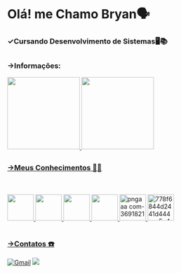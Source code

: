 # Olá! me Chamo Bryan🗣️

### ✓Cursando Desenvolvimento de Sistemas🖥️📚

## 

### ->Informações:

<div>
  <a href="https://github.com/br-inaciog/br-inaciog">
  <img height="165em" src="https://github-readme-stats.vercel.app/api?username=br-inaciog&show_icons=true&theme=dark&include_all_commits=true&count_private=false"/>
    <img height="165em" src="https://github-readme-stats.vercel.app/api/top-langs/?username=br-inaciog&layout=compact&langs_count=7&theme=dark"/>
</div>
    
##

### ->Meus Conhecimentos 📝💯
<br> <br>
  <img height="60" windth="60" src="https://cdn.jsdelivr.net/gh/devicons/devicon/icons/html5/html5-original.svg" />
  <img height="60" windth="60" src="https://cdn.jsdelivr.net/gh/devicons/devicon@latest/icons/css3/css3-original.svg" />
  <img height="60" windth="60" src="https://cdn3d.iconscout.com/3d/free/thumb/free-c-language-3d-icon-download-in-png-blend-fbx-gltf-file-formats--logo-mobile-developer-programming-pack-logos-icons-5453029.png?f=webp" /> 
  <img height="60" windth="60" src="https://cdn.jsdelivr.net/gh/devicons/devicon@latest/icons/csharp/csharp-original.svg" />
  <img height="60" windth="60" alt="pngaaa com-3691821" src="https://github.com/user-attachments/assets/776db8d0-a5ab-458c-8ca0-77f042149001" />
  <img height="60" windth="60"  alt="778f6844d2441d444aac5e421b4355ec" src="https://github.com/user-attachments/assets/b451f215-5217-4af0-b58c-d2fe4090d0c3" />

#
### ->Contatos ☎️
[![Gmail](https://img.shields.io/badge/Gmail-D14836?style=for-the-badge&logo=gmail&logoColor=white)](mailto:goncalvesbryan424@gmail.com)
<a href= www.linkedin.com/in/bryan-gonçalves target="_blank"><img loading="lazy" src="https://img.shields.io/badge/-LinkedIn-%230077B5?style=for-the-badge&logo=linkedin&logoColor=white" target="_blank"></a> <br> <br>

